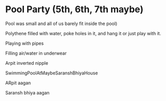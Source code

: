 # Pool Party (5th, 6th, 7th maybe)

Pool was small and all of us barely fit inside the pool)

Polythene filled with water, poke holes in it, and hang it or just play with it.

Playing with pipes

Filling air/water in underwear

Arpit inverted nipple

SwimmingPoolAtMaybeSaranshBhiyaHouse

ARpit aagan

Saransh bhiya aagan